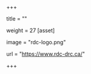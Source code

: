 +++

title = ""

weight = 27 
[asset]

image = "rdc-logo.png"

url = "https://www.rdc-drc.ca/"

+++

